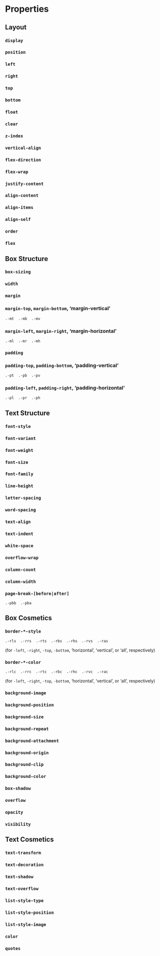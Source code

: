 # Properties

## Layout

### `display`

### `position`

### `left`

### `right`

### `top`

### `bottom`

### `float`

### `clear`

### `z-index`

### `vertical-align`

### `flex-direction`

### `flex-wrap`

### `justify-content`

### `align-content`

### `align-items`

### `align-self`

### `order`

### `flex`


## Box Structure

### `box-sizing`

### `width`

### `margin`

### `margin-top`, `margin-bottom`, ‘margin-vertical’
```
.-mt  .-mb  .-mv
```

### `margin-left`, `margin-right`, ‘margin-horizontal’
```
.-ml  .-mr  .-mh
```

### `padding`

### `padding-top`, `padding-bottom`, ‘padding-vertical’
```
.-pt  .-pb  .-pv
```

### `padding-left`, `padding-right`, ‘padding-horizontal’
```
.-pl  .-pr  .-ph
```


## Text Structure

### `font-style`

### `font-variant`

### `font-weight`

### `font-size`

### `font-family`

### `line-height`

### `letter-spacing`

### `word-spacing`

### `text-align`

### `text-indent`

### `white-space`

### `overflow-wrap`

### `column-count`

### `column-width`

### `page-break-[before|after]`
```
.-pbb  .-pba
```


## Box Cosmetics

### `border-*-style`
```
.-rls  .-rrs  .-rts  .-rbs  .-rhs  .-rvs  .-ras
```
(for `-left`, `-right`, `-top`, `-bottom`, ‘horizontal’, ‘vertical’, or ‘all’, respectively)

### `border-*-color`
```
.-rlc  .-rrc  .-rtc  .-rbc  .-rhc  .-rvc  .-rac
```
(for `-left`, `-right`, `-top`, `-bottom`, ‘horizontal’, ‘vertical’, or ‘all’, respectively)

### `background-image`

### `background-position`

### `background-size`

### `background-repeat`

### `background-attachment`

### `background-origin`

### `background-clip`

### `background-color`

### `box-shadow`

### `overflow`

### `opacity`

### `visibility`


## Text Cosmetics

### `text-transform`

### `text-decoration`

### `text-shadow`

### `text-overflow`

### `list-style-type`

### `list-style-position`

### `list-style-image`

### `color`

### `quotes`
